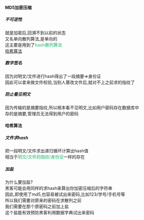 #### MD5加密压缩  
##### 不可逆性  
就是加密后,回溯不到以前的状态    
又名单向散列算法,是单向的    
这主要是用到了<font color=#66CC99 style=" font-weight:bold;">hash散列算法</font>    
[哈希算法](####哈希算法)  
  
  
##### 数字签名  
因为对明文/文件进行hash得出了一段摘要=>身份证    
因此可以拿来做文件校验,当别人篡改文件后,就对不上之前求的指纹了  
  
##### 防止看见明文  
因为传输的是摘要指纹,所以根本看不见明文,比如用户密码存在数据库中    
存的是摘要,管理员无法得到用户的密码    


#### 哈希算法  
##### 文件求hash  
把一段明文/文件求出递归循环计算出hash值    
相当于<font color=#66CC99 style=" font-weight:bold;">明文/文件的指纹/身份证</font>一样的存在    
  
##### 加盐  
为什么要加盐?  
黑客可能会用同样的求hash来算出你加密压缩后的字符串  
因此,即使用了md5,也容易被试出来密码,比如123/学号/手机号等  
所以我们需要对原来的密码在求散列之前  
我们需要在那个原密码之前加上盐  
这个盐能有效预防黑客利用数据字典试出来密码  